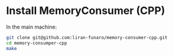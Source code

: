 # Install MemoryConsumer (CPP)

In the main machine:
```bash
git clone git@github.com:liran-funaro/memory-consumer-cpp.git
cd memory-consumper-cpp
make
```
